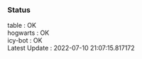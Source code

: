 ### Status


table : OK  
hogwarts : OK  
icy-bot : OK  
Latest Update : 2022-07-10 21:07:15.817172
